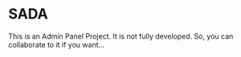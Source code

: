 # SADA

This is an Admin Panel Project. It is not fully developed. So, you can collaborate to it if you want...

